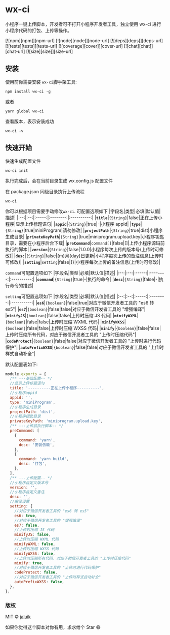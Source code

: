 # wx-ci

小程序一键上传脚本，开发者可不打开小程序开发者工具，独立使用 wx-ci 进行小程序代码的打包、上传等操作。

[![npm][npm]][npm-url]
[![node][node]][node-url]
[![deps][deps]][deps-url]
[![tests][tests]][tests-url]
[![coverage][cover]][cover-url]
[![chat][chat]][chat-url]
[![size][size]][size-url]

## 安装

使用前你需要安装 `wx-ci`脚手架工具:

```console
npm install wx-ci -g
```

或者

```console
yarn global wx-ci
```

查看版本，表示安装成功

```console
wx-ci -v
```

## 快速开始

快速生成配置文件

```console
wx-ci init
```

执行完成后，会在当前目录生成 wx.config.js 配置文件

在 package.json 同级目录执行上传流程

```console
wx-ci
```

你可以根据项目需要手动修改`wx-ci`.
可配置选项如下
|字段名|类型|必填|默认值|描述|
|:--:|:--:|:-----:|:--------:|:----------:|
|**`title`**|`{String}`|false|正在上传小程序|显示上传标题语句|
|**`appid`**|`{String}`|true|-|小程序 appid|
|**`type`**|`{String}`|true|miniProgram|请勿修改|
|**`projectPath`**|`{String}`|true|dist|小程序生成目录|
|**`privateKeyPath`**|`{String}`|true|miniprogram.upload.key|小程序钥匙目录，需要在小程序后台下载|
|**`preCommand`**|`command[]`|false|[]|上传小程序源码前执行的脚本|
|**`version`**|`{String}`|false|1.0.0|小程序每次上传的版本号(上传时可修改)|
|**`desc`**|`{String}`|false|{m}月{day}日更新|小程序每次上传的备注信息(上传时可修改)|
|**`setting`**|`setting`|false|{}|小程序每次上传的备注信息(上传时可修改)|

`command`可配置选项如下
|字段名|类型|必填|默认值|描述|
|:--:|:--:|:-----:|:--------:|:----------:|
|**`command`**|`{String}`|true|-|执行的命令|
|**`desc`**|`{String}`|false|-|执行命令的描述|

`setting`可配置选项如下
|字段名|类型|必填|默认值|描述|
|:--:|:--:|:-----:|:--------:|:----------:|
|**`es6`**|`{boolean}`|false|true|对应于微信开发者工具的 "es6 转 es5"|
|**`es7`**|`{boolean}`|false|false|对应于微信开发者工具的 "增强编译"|
|**`minifyJS`**|`{boolean}`|false|false|上传时压缩 JS 代码|
|**`minifyWXML`**|`{boolean}`|false|false|上传时压缩 WXML 代码|
|**`minifyWXSS`**|`{boolean}`|false|false|上传时压缩 WXSS 代码|
|**`minify`**|`{boolean}`|false|false|上传时压缩所有代码，对应于微信开发者工具的 "上传时压缩代码"|
|**`codeProtect`**|`{boolean}`|false|false|对应于微信开发者工具的 "上传时进行代码保护"|
|**`autoPrefixWXSS`**|`{boolean}`|false|false|对应于微信开发者工具的 "上传时样式自动补全"|

默认配置表如下:

```js
module.exports = {
  /** ---基础配置-- */
  //显示上传标题语句
  title: '----------正在上传小程序----------',
  //小程序appid
  appid: '',
  type: 'miniProgram',
  //小程序生成目录
  projectPath: 'dist',
  //小程序钥匙目录
  privateKeyPath: 'miniprogram.upload.key',
  /** ---上传前执行脚本-- */
  preCommand: [
    {
      command: 'yarn',
      desc: '安装依赖',
    },
    {
      command: 'yarn build',
      desc: '打包',
    },
  ],
  /** ---上传配置-- */
  //小程序自定义版本号
  version: '',
  //小程序自定义备注
  desc: '',
  //编译设置
  setting: {
    //对应于微信开发者工具的 "es6 转 es5"
    es6: true,
    //对应于微信开发者工具的 "增强编译"
    es7: false,
    //上传时压缩 JS 代码
    minifyJS: false,
    //上传时压缩 WXML 代码
    minifyWXML: false,
    //上传时压缩 WXSS 代码
    minifyWXSS: false,
    //上传时压缩所有代码，对应于微信开发者工具的 "上传时压缩代码"
    minify: true,
    //对应于微信开发者工具的 "上传时进行代码保护"
    codeProtect: false,
    //对应于微信开发者工具的 "上传时样式自动补全"
    autoPrefixWXSS: false,
  },
};
```

### 版权

MIT © [jaluik](https://github.com/jaluik)

如果你觉得这个脚本对你有用，求求给个 Star 😄
